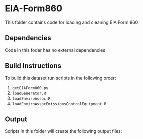 # EIA-Form860

This folder contains code for loading and cleaning EIA Form 860

## Dependencies

Code in this foder has no external dependencies

## Build Instructions

To build this dataset run scripts in the following order:

1. `getEIAForm860.py`
2. `loadGenerator.R`
3. `loadEnviroAssoc.R`
4. `loadEnviroAssocEmissionsControlEquipment.R`


## Output

Scripts in this folder will create the following output files:
